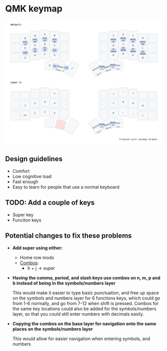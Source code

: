 # QMK keymap

![Visual representation of the 30 key keymap](./keymap.svg)

## Design guidelines
- Comfort
- Low cognitive load
- Fast enough
- Easy to learn for people that use a normal keyboard

## TODO: Add a couple of keys
- Super key
- Funciton keys

## Potential changes to fix these problems
- **Add super using either:**
  - Home row mods
  - [Combos](https://docs.qmk.fm/#/feature_combo):
    - h + j -> super

- **Having the comma, period, and slash keys use combos on n, m, p and b instead of being in the symbols/numbers layer**

  This would make it easier to type basic punctuation, and free up space on the symbols and numbers layer for 6 functions keys, which could go from 1-6 normally, and go from 7-12 when shift is pressed. Combos for the same key locations could also be added for the symbols/numbers layer, so that you could still enter numbers with decimals easily.
- **Copying the combos on the base layer for navigation onto the same places on the symbols/numbers layer**
  
  This would allow for easier navigation when entering symbols, and numbers
